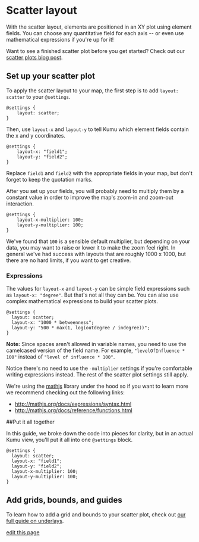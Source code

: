 # Scatter layout

With the scatter layout, elements are positioned in an XY plot using element fields. You can choose any quantitative field for each axis -- or even use mathematical expressions if you're up for it!

Want to see a finished scatter plot before you get started? Check out our [scatter plots blog post](https://blog.kumu.io/introducing-scatter-plots-b5fb1e2040e3).

## Set up your scatter plot

To apply the scatter layout to your map, the first step is to add `layout: scatter` to your `@settings`.

```
@settings {
    layout: scatter;
}
```

Then, use `layout-x` and `layout-y` to tell Kumu which element fields contain the x and y coordinates.

```
@settings {
    layout-x: "field1";
    layout-y: "field2";
}
```

Replace `field1` and `field2` with the appropriate fields in your map, but don't forget to keep the quotation marks.

After you set up your fields, you will probably need to multiply them by a constant value in order to improve the map's zoom-in and zoom-out interaction.

```
@settings {
    layout-x-multiplier: 100;
    layout-y-multiplier: 100;
}
```

We've found that `100` is a sensible default multiplier, but depending on your data, you may want to raise or lower it to make the zoom feel right. In general we've had success with layouts that are roughly 1000 x 1000, but there are no hard limits, if you want to get creative.

### Expressions

The values for `layout-x` and `layout-y` can be simple field expressions such as `layout-x: "degree"`. But that's not all they can be. You can also use complex mathematical expressions to build your scatter plots.

```
@settings {
  layout: scatter;
  layout-x: "1000 * betweenness";
  layout-y: "500 * max(1, log(outdegree / indegree))";
}
```

**Note:** Since spaces aren't allowed in variable names, you need to use
the camelcased version of the field name. For example, ``"levelOfInfluence * 100"`` instead of `"level of influence * 100"`.

Notice there's no need to use the `-multiplier` settings if you're comfortable writing expressions instead. The rest of the scatter plot settings still apply.

We're using the [mathjs](http://mathjs.org) library under the hood so if you want to learn more we recommend checking out the following links:

- http://mathjs.org/docs/expressions/syntax.html
- http://mathjs.org/docs/reference/functions.html


##Put it all together

In this guide, we broke down the code into pieces for clarity, but in an actual Kumu view, you'll put it all into one `@settings` block.

```
@settings {
  layout: scatter;
  layout-x: "field1";
  layout-y: "field2";
  layout-x-multiplier: 100;
  layout-y-multiplier: 100;
}
```

## Add grids, bounds, and guides

To learn how to add a grid and bounds to your scatter plot, check out [our full guide on underlays](/guides/underlays.html).

<span class="edit-link"><a href="https://github.com/kumu/docs/blob/master/guides/layouts/scatter.md" target="_blank"><i class="fa fa-github"></i> edit this page</a></span>
